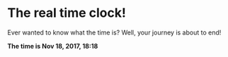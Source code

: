# The real time clock!

Ever wanted to know what the time is? Well, your journey is about to end!

**The time is Nov 18, 2017, 18:18**
